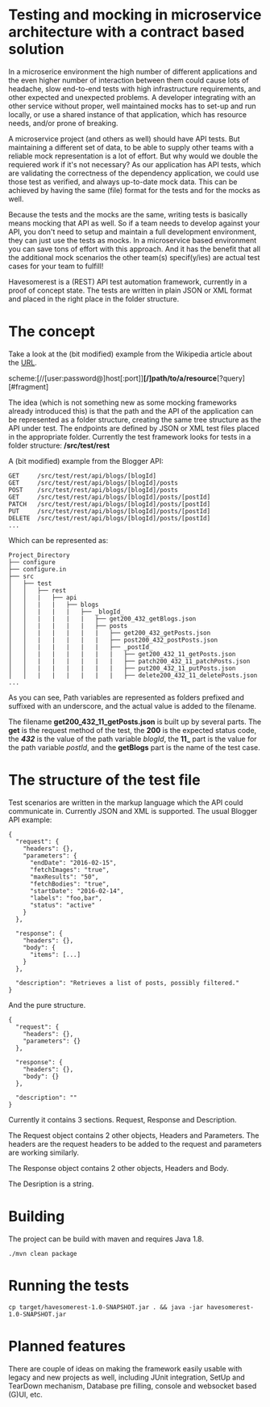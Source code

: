 # Testing and mocking in microservice architecture with a contract based solution

In a microserice environment the high number of different applications and the even higher number of interaction between them could cause lots of headache, slow end-to-end tests with high infrastructure requirements, and other expected and unexpected problems. A developer integrating with an other service without proper, well maintained mocks has to set-up and run locally, or use a shared instance of that application, which has resource needs, and/or prone of breaking.

A microservice project (and others as well) should have API tests. But maintaining a different set of data, to be able to supply other teams with a reliable mock representation is a lot of effort. But why would we double the requiered work if it's not necessary? As our application has API tests, which are validating the correctness of the dependency application, we could use those test as verified, and always up-to-date mock data. This can be achieved by having the same (file) format for the tests and for the mocks as well.

Because the tests and the mocks are the same, writing tests is basically means mocking that API as well. So if a team needs to develop against your API, you don't need to setup and maintain a full development environment, they can just use the tests as mocks. In a microservice based environment you can save tons of effort with this approach. And it has the benefit that all the additional mock scenarios the other team(s) specif(y/ies) are actual test cases for your team to fulfill!

Havesomerest is a (REST) API test automation framework, currently in a proof of concept state. The tests are written in plain JSON or XML format and placed in the right place in the folder structure.

# The concept

Take a look at the (bit modified) example from the Wikipedia article about the [URL](https://en.wikipedia.org/wiki/Uniform_Resource_Locator). 

scheme:[//[user:password@]host[:port]]**[/]path/to/a/resource**[?query][#fragment]

The idea (which is not something new as some mocking frameworks already introduced this) is that the path and the API of the application can be represented as a folder structure, creating the same tree structure as the API under test. The endpoints are defined by JSON or XML test files placed in the appropriate folder. Currently the test framework looks for tests in a folder structure: **/src/test/rest**

A (bit modified) example from the Blogger API:

```
GET     /src/test/rest/api/blogs/[blogId]
GET     /src/test/rest/api/blogs/[blogId]/posts
POST    /src/test/rest/api/blogs/[blogId]/posts
GET     /src/test/rest/api/blogs/[blogId]/posts/[postId]
PATCH   /src/test/rest/api/blogs/[blogId]/posts/[postId]
PUT     /src/test/rest/api/blogs/[blogId]/posts/[postId]
DELETE  /src/test/rest/api/blogs/[blogId]/posts/[postId]
...
```

Which can be represented as:
```
Project_Directory
├── configure
├── configure.in
├── src
│   ├── test
│   │   ├── rest
│   │   |   ├── api
│   │   |   |   ├── blogs
│   │   |   |   |   ├── _blogId_
│   │   |   |   |   |   ├── get200_432_getBlogs.json
│   │   |   |   |   |   ├── posts
│   │   |   |   |   |   |   ├── get200_432_getPosts.json
│   │   |   |   |   |   |   ├── post200_432_postPosts.json
│   │   |   |   |   |   |   ├── _postId_
│   │   |   |   |   |   |   |   ├── get200_432_11_getPosts.json
│   │   |   |   |   |   |   |   ├── patch200_432_11_patchPosts.json
│   │   |   |   |   |   |   |   ├── put200_432_11_putPosts.json
│   │   |   |   |   |   |   |   ├── delete200_432_11_deletePosts.json
...
```

As you can see, Path variables are represented as folders prefixed and suffixed with an underscore, and the actual value is added to the filename.

The filename **get200_432_11_getPosts.json** is built up by several parts. The **get** is the request method of the test, the **200** is the expected status code, the **_432_** is the value of the path variable *_blogId_*, the **11_** part is the value for the path variable *_postId_*, and the **getBlogs** part is the name of the test case.

# The structure of the test file

Test scenarios are written in the markup language which the API could communicate in. Currently JSON and XML is supported. The usual Blogger API example:

```
{
  "request": {
    "headers": {},
    "parameters": {
      "endDate": "2016-02-15",
      "fetchImages": "true",
      "maxResults": "50",
      "fetchBodies": "true",
      "startDate": "2016-02-14",
      "labels": "foo,bar",
      "status": "active"
    }
  },

  "response": {
    "headers": {},
    "body": {
      "items": [...]
    }
  },

  "description": "Retrieves a list of posts, possibly filtered."
}
```

And the pure structure.
```
{
  "request": {
    "headers": {},
    "parameters": {}
  },

  "response": {
    "headers": {},
    "body": {}
  },

  "description": ""
}
```

Currently it contains 3 sections. Request, Response and Description. 

The Request object contains 2 other objects, Headers and Parameters. The headers are the request headers to be added to the request and parameters are working similarly.

The Response object contains 2 other objects, Headers and Body.

The Desription is a string.

# Building

The project can be build with maven and requires Java 1.8.

```
./mvn clean package
```

# Running the tests

```
cp target/havesomerest-1.0-SNAPSHOT.jar . && java -jar havesomerest-1.0-SNAPSHOT.jar
```

# Planned features

There are couple of ideas on making the framework easily usable with legacy and new projects as well, including JUnit integration, SetUp and TearDown mechanism, Database pre filling, console and websocket based (G)UI, etc.

